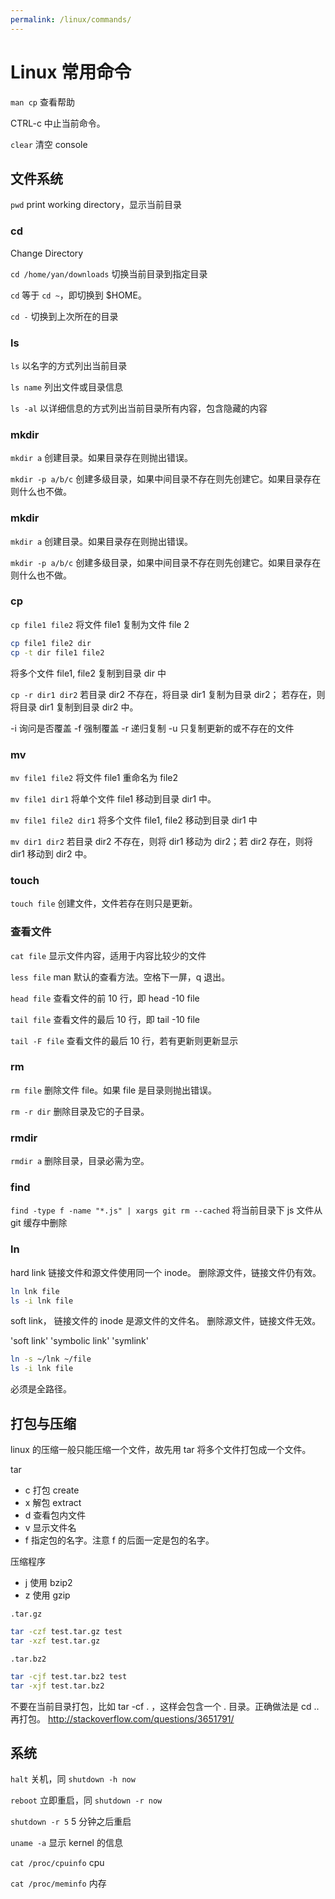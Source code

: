 ```yaml
---
permalink: /linux/commands/
---
```


# Linux 常用命令

`man cp`
查看帮助

CTRL-c
中止当前命令。

`clear`
清空 console

## 文件系统

`pwd`
print working directory，显示当前目录

### cd

Change Directory

`cd /home/yan/downloads`
切换当前目录到指定目录

`cd`
等于 `cd ~`，即切换到 $HOME。

`cd -`
切换到上次所在的目录

### ls

`ls`
以名字的方式列出当前目录

`ls name`
列出文件或目录信息

`ls -al`
以详细信息的方式列出当前目录所有内容，包含隐藏的内容

### mkdir

`mkdir a`
创建目录。如果目录存在则抛出错误。

`mkdir -p a/b/c`
创建多级目录，如果中间目录不存在则先创建它。如果目录存在则什么也不做。

### mkdir

`mkdir a`
创建目录。如果目录存在则抛出错误。

`mkdir -p a/b/c`
创建多级目录，如果中间目录不存在则先创建它。如果目录存在则什么也不做。

### cp

`cp file1 file2`
将文件 file1 复制为文件 file 2

```sh
cp file1 file2 dir
cp -t dir file1 file2
```
将多个文件 file1, file2 复制到目录 dir 中

`cp -r dir1 dir2`
若目录 dir2 不存在，将目录 dir1 复制为目录 dir2；
若存在，则将目录 dir1 复制到目录 dir2 中。

-i 询问是否覆盖
-f 强制覆盖
-r 递归复制
-u 只复制更新的或不存在的文件

### mv

`mv file1 file2`
将文件 file1 重命名为 file2

`mv file1 dir1`
将单个文件 file1 移动到目录  dir1 中。

`mv file1 file2 dir1`
将多个文件 file1, file2 移动到目录  dir1 中

`mv dir1 dir2`
若目录 dir2 不存在，则将 dir1 移动为 dir2；若 dir2 存在，则将 dir1 移动到 dir2 中。

### touch

`touch file`
创建文件，文件若存在则只是更新。

### 查看文件

`cat file`
显示文件内容，适用于内容比较少的文件

`less file`
man 默认的查看方法。空格下一屏，q 退出。

`head file`
查看文件的前 10 行，即 head -10 file

`tail file`
查看文件的最后 10 行，即 tail -10 file

`tail -F file`
查看文件的最后 10 行，若有更新则更新显示

### rm

`rm file`
删除文件 file。如果 file 是目录则抛出错误。

`rm -r dir`
删除目录及它的子目录。

### rmdir

`rmdir a`
删除目录，目录必需为空。

### find

`find -type f -name "*.js" | xargs git rm --cached`
将当前目录下 js 文件从 git 缓存中删除


### ln

hard link 链接文件和源文件使用同一个 inode。 删除源文件，链接文件仍有效。

```sh
ln lnk file
ls -i lnk file
```

soft link， 链接文件的 inode 是源文件的文件名。 删除源文件，链接文件无效。


'soft link' 'symbolic link'  'symlink'

```sh
ln -s ~/lnk ~/file
ls -i lnk file
```

必须是全路径。


## 打包与压缩

linux 的压缩一般只能压缩一个文件，故先用 tar 将多个文件打包成一个文件。

tar

- c 打包 create
- x 解包 extract
- d 查看包内文件
- v 显示文件名
- f 指定包的名字。注意 f 的后面一定是包的名字。

压缩程序

- j 使用 bzip2
- z 使用 gzip


`.tar.gz`

```sh
tar -czf test.tar.gz test
tar -xzf test.tar.gz
```

`.tar.bz2`

```sh
tar -cjf test.tar.bz2 test
tar -xjf test.tar.bz2
```

不要在当前目录打包，比如 tar -cf . ，这样会包含一个 . 目录。正确做法是 cd .. 再打包。
http://stackoverflow.com/questions/3651791/


## 系统

`halt`
关机，同 `shutdown -h now`

`reboot`
立即重启，同 `shutdown -r now`

`shutdown -r 5`
5 分钟之后重启

`uname -a`
显示 kernel 的信息

`cat /proc/cpuinfo`
cpu

`cat /proc/meminfo`
内存
